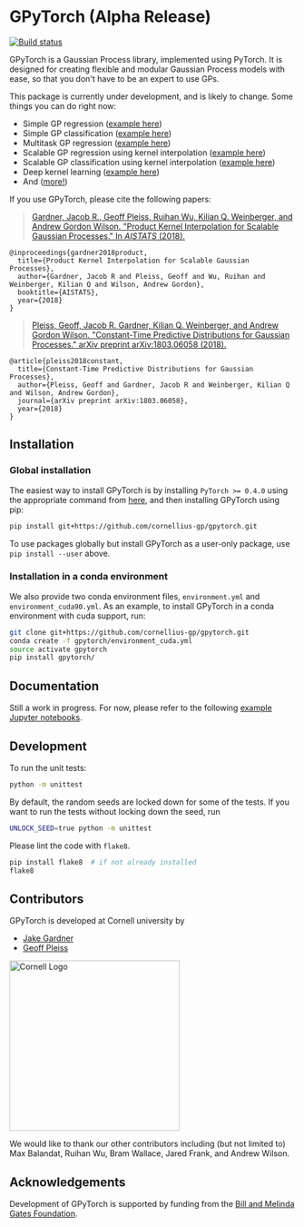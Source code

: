 # GPyTorch (Alpha Release)
[![Build status](https://travis-ci.org/cornellius-gp/gpytorch.svg?branch=master)](https://travis-ci.org/cornellius-gp/gpytorch)

GPyTorch is a Gaussian Process library, implemented using PyTorch.
It is designed for creating flexible and modular Gaussian Process models with ease,
so that you don't have to be an expert to use GPs.

This package is currently under development, and is likely to change.
Some things you can do right now:

- Simple GP regression ([example here](https://nbviewer.jupyter.org/github/cornellius-gp/gpytorch/blob/master/examples/simple_gp_regression.ipynb))
- Simple GP classification ([example here](https://nbviewer.jupyter.org/github/cornellius-gp/gpytorch/blob/master/examples/simple_gp_classification.ipynb))
- Multitask GP regression ([example here](https://nbviewer.jupyter.org/github/cornellius-gp/gpytorch/blob/master/examples/multitask_gp_regression.ipynb))
- Scalable GP regression using kernel interpolation ([example here](https://nbviewer.jupyter.org/github/cornellius-gp/gpytorch/blob/master/examples/kissgp_gp_regression.ipynb))
- Scalable GP classification using kernel interpolation ([example here](https://nbviewer.jupyter.org/github/cornellius-gp/gpytorch/blob/master/examples/kissgp_gp_classification.ipynb))
- Deep kernel learning ([example here](https://nbviewer.jupyter.org/github/cornellius-gp/gpytorch/blob/master/examples/dkl_mnist.ipynb))
- And ([more!](http://github.com/cornellius-gp/gpytorch/blob/master/examples))

If you use GPyTorch, please cite the following papers:
> [Gardner, Jacob R., Geoff Pleiss, Ruihan Wu, Kilian Q. Weinberger, and Andrew Gordon Wilson. "Product Kernel Interpolation for Scalable Gaussian Processes." In *AISTATS* (2018).](https://arxiv.org/abs/1802.08903)
```
@inproceedings{gardner2018product,
  title={Product Kernel Interpolation for Scalable Gaussian Processes},
  author={Gardner, Jacob R and Pleiss, Geoff and Wu, Ruihan and Weinberger, Kilian Q and Wilson, Andrew Gordon},
  booktitle={AISTATS},
  year={2018}
}
```
> [Pleiss, Geoff, Jacob R. Gardner, Kilian Q. Weinberger, and Andrew Gordon Wilson. "Constant-Time Predictive Distributions for Gaussian Processes." arXiv preprint arXiv:1803.06058 (2018).](https://arxiv.org/abs/1803.06058)
```
@article{pleiss2018constant,
  title={Constant-Time Predictive Distributions for Gaussian Processes},
  author={Pleiss, Geoff and Gardner, Jacob R and Weinberger, Kilian Q and Wilson, Andrew Gordon},
  journal={arXiv preprint arXiv:1803.06058},
  year={2018}
}
```

## Installation

### Global installation

The easiest way to install GPyTorch is by installing `PyTorch >= 0.4.0` using the appropriate command from [here](http://pytorch.org), and then installing 
GPyTorch using pip:

```bash
pip install git+https://github.com/cornellius-gp/gpytorch.git
```
To use packages globally but install GPyTorch as a user-only package, use `pip install --user` above.

### Installation in a conda environment

We also provide two conda environment files, `environment.yml` and `environment_cuda90.yml`. As an example, to install GPyTorch in a conda environment with cuda support, run:

```bash
git clone git+https://github.com/cornellius-gp/gpytorch.git
conda create -f gpytorch/environment_cuda.yml
source activate gpytorch
pip install gpytorch/
```

## Documentation

Still a work in progress. For now, please refer to the following [example Jupyter notebooks](https://github.com/cornellius-gp/gpytorch/tree/master/examples/).


## Development

To run the unit tests:
```bash
python -m unittest
```

By default, the random seeds are locked down for some of the tests.
If you want to run the tests without locking down the seed, run
```bash
UNLOCK_SEED=true python -m unittest
```


Please lint the code with `flake8`.
```bash
pip install flake8  # if not already installed
flake8
```

## Contributors

GPyTorch is developed at Cornell university by
- [Jake Gardner](http://github.com/jacobrgardner)
- [Geoff Pleiss](http://github.com/gpleiss)

<img width="300" src=https://brand.cornell.edu/assets/images/downloads/logos/cornell_logo_simple/cornell_logo_simple.svg alt="Cornell Logo" />

We would like to thank our other contributors including (but not limited to) Max Balandat, Ruihan Wu, Bram Wallace, Jared Frank, and Andrew Wilson.

## Acknowledgements
Development of GPyTorch is supported by funding from the [Bill and Melinda Gates Foundation](https://www.gatesfoundation.org/).

